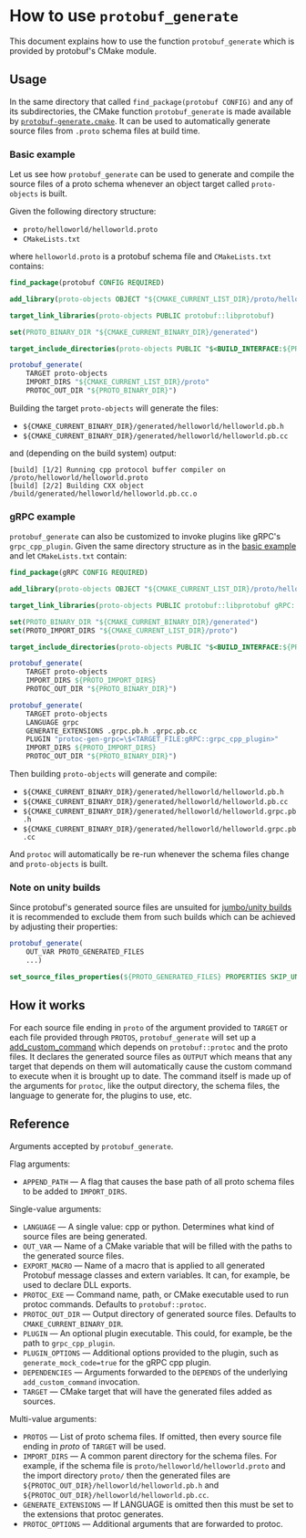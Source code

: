 # How to use `protobuf_generate`

This document explains how to use the function `protobuf_generate` which is provided by protobuf's CMake module.

## Usage

In the same directory that called `find_package(protobuf CONFIG)` and any of its subdirectories, the CMake function `protobuf_generate` is made available by 
[`protobuf-generate.cmake`](../cmake/protobuf-generate.cmake). It can be used to automatically generate source files from `.proto` schema files at build time.

### Basic example

Let us see how `protobuf_generate` can be used to generate and compile the source files of a proto schema whenever an object target called `proto-objects` is built.

Given the following directory structure:

- `proto/helloworld/helloworld.proto`
- `CMakeLists.txt`

where `helloworld.proto` is a protobuf schema file and `CMakeLists.txt` contains:

```cmake
find_package(protobuf CONFIG REQUIRED)

add_library(proto-objects OBJECT "${CMAKE_CURRENT_LIST_DIR}/proto/helloworld/helloworld.proto")

target_link_libraries(proto-objects PUBLIC protobuf::libprotobuf)

set(PROTO_BINARY_DIR "${CMAKE_CURRENT_BINARY_DIR}/generated")

target_include_directories(proto-objects PUBLIC "$<BUILD_INTERFACE:${PROTO_BINARY_DIR}>")

protobuf_generate(
    TARGET proto-objects
    IMPORT_DIRS "${CMAKE_CURRENT_LIST_DIR}/proto"
    PROTOC_OUT_DIR "${PROTO_BINARY_DIR}")
```

Building the target `proto-objects` will generate the files:

- `${CMAKE_CURRENT_BINARY_DIR}/generated/helloworld/helloworld.pb.h`
- `${CMAKE_CURRENT_BINARY_DIR}/generated/helloworld/helloworld.pb.cc`

and (depending on the build system) output:

```shell
[build] [1/2] Running cpp protocol buffer compiler on /proto/helloworld/helloworld.proto
[build] [2/2] Building CXX object /build/generated/helloworld/helloworld.pb.cc.o
```

### gRPC example

`protobuf_generate` can also be customized to invoke plugins like gRPC's `grpc_cpp_plugin`. Given the same directory structure as in the [basic example](#basic-example) 
and let `CMakeLists.txt` contain:

```cmake
find_package(gRPC CONFIG REQUIRED)

add_library(proto-objects OBJECT "${CMAKE_CURRENT_LIST_DIR}/proto/helloworld/helloworld.proto")

target_link_libraries(proto-objects PUBLIC protobuf::libprotobuf gRPC::grpc++)

set(PROTO_BINARY_DIR "${CMAKE_CURRENT_BINARY_DIR}/generated")
set(PROTO_IMPORT_DIRS "${CMAKE_CURRENT_LIST_DIR}/proto")

target_include_directories(proto-objects PUBLIC "$<BUILD_INTERFACE:${PROTO_BINARY_DIR}>")

protobuf_generate(
    TARGET proto-objects
    IMPORT_DIRS ${PROTO_IMPORT_DIRS}
    PROTOC_OUT_DIR "${PROTO_BINARY_DIR}")

protobuf_generate(
    TARGET proto-objects
    LANGUAGE grpc
    GENERATE_EXTENSIONS .grpc.pb.h .grpc.pb.cc
    PLUGIN "protoc-gen-grpc=\$<TARGET_FILE:gRPC::grpc_cpp_plugin>"
    IMPORT_DIRS ${PROTO_IMPORT_DIRS}
    PROTOC_OUT_DIR "${PROTO_BINARY_DIR}")
```

Then building `proto-objects` will generate and compile:

- `${CMAKE_CURRENT_BINARY_DIR}/generated/helloworld/helloworld.pb.h`
- `${CMAKE_CURRENT_BINARY_DIR}/generated/helloworld/helloworld.pb.cc`
- `${CMAKE_CURRENT_BINARY_DIR}/generated/helloworld/helloworld.grpc.pb.h`
- `${CMAKE_CURRENT_BINARY_DIR}/generated/helloworld/helloworld.grpc.pb.cc`

And `protoc` will automatically be re-run whenever the schema files change and `proto-objects` is built.

### Note on unity builds

Since protobuf's generated source files are unsuited for [jumbo/unity builds](https://cmake.org/cmake/help/latest/prop_tgt/UNITY_BUILD.html) it is recommended 
to exclude them from such builds which can be achieved by adjusting their properties:

```cmake
protobuf_generate(
    OUT_VAR PROTO_GENERATED_FILES
    ...)

set_source_files_properties(${PROTO_GENERATED_FILES} PROPERTIES SKIP_UNITY_BUILD_INCLUSION on)
```

## How it works

For each source file ending in `proto` of the argument provided to `TARGET` or each file provided through `PROTOS`, `protobuf_generate` will set up
a [add_custom_command](https://cmake.org/cmake/help/latest/command/add_custom_command.html) which depends on `protobuf::protoc` and the proto files. 
It declares the generated source files as `OUTPUT` which means that any target that depends on them will automatically cause the custom command to execute 
when it is brought up to date. The command itself is made up of the arguments for `protoc`, like the output directory, the schema files, the language to 
generate for, the plugins to use, etc.

## Reference

Arguments accepted by `protobuf_generate`.

Flag arguments:

- `APPEND_PATH` — A flag that causes the base path of all proto schema files to be added to `IMPORT_DIRS`.

Single-value arguments:

- `LANGUAGE` — A single value: cpp or python. Determines what kind of source files are being generated.
- `OUT_VAR` — Name of a CMake variable that will be filled with the paths to the generated source files.
- `EXPORT_MACRO` — Name of a macro that is applied to all generated Protobuf message classes and extern variables. It can, for example, be used to declare DLL exports.
- `PROTOC_EXE` — Command name, path, or CMake executable used to run protoc commands. Defaults to `protobuf::protoc`.
- `PROTOC_OUT_DIR` — Output directory of generated source files. Defaults to `CMAKE_CURRENT_BINARY_DIR`.
- `PLUGIN` — An optional plugin executable. This could, for example, be the path to `grpc_cpp_plugin`.
- `PLUGIN_OPTIONS` — Additional options provided to the plugin, such as `generate_mock_code=true` for the gRPC cpp plugin.
- `DEPENDENCIES` — Arguments forwarded to the `DEPENDS` of the underlying `add_custom_command` invocation.
- `TARGET` — CMake target that will have the generated files added as sources.

Multi-value arguments:

- `PROTOS` — List of proto schema files. If omitted, then every source file ending in *proto* of `TARGET` will be used.
- `IMPORT_DIRS` — A common parent directory for the schema files. For example, if the schema file is `proto/helloworld/helloworld.proto` and the import directory `proto/` then the generated files are `${PROTOC_OUT_DIR}/helloworld/helloworld.pb.h` and `${PROTOC_OUT_DIR}/helloworld/helloworld.pb.cc`.
- `GENERATE_EXTENSIONS` — If LANGUAGE is omitted then this must be set to the extensions that protoc generates.
- `PROTOC_OPTIONS` — Additional arguments that are forwarded to protoc.
